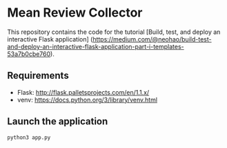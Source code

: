 # Mean Review Collector

This repository contains the code for the tutorial [Build, test, and deploy an interactive Flask application] (https://medium.com/@neohao/build-test-and-deploy-an-interactive-flask-application-part-i-templates-53a7b0cbe760).

## Requirements

* Flask: http://flask.palletsprojects.com/en/1.1.x/
* venv: https://docs.python.org/3/library/venv.html

## Launch the application

```
python3 app.py
```
